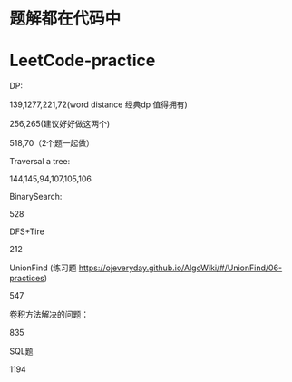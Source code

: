 # 题解都在代码中
# LeetCode-practice
DP:

139,1277,221,72(word distance 经典dp 值得拥有)

256,265(建议好好做这两个)

518,70（2个题一起做） 


Traversal a tree:

144,145,94,107,105,106

BinarySearch:

528

DFS+Tire

212

UnionFind (练习题 https://ojeveryday.github.io/AlgoWiki/#/UnionFind/06-practices)

547

卷积方法解决的问题：

835

SQL题

1194
